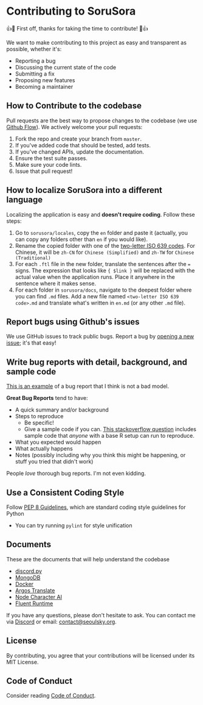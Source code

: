 # Contributing to SoruSora
:+1::tada: First off, thanks for taking the time to contribute! :tada::+1:

We want to make contributing to this project as easy and transparent as possible, whether it's:

- Reporting a bug
- Discussing the current state of the code
- Submitting a fix
- Proposing new features
- Becoming a maintainer

## How to Contribute to the codebase
Pull requests are the best way to propose changes to the codebase (we use [Github Flow](https://guides.github.com/introduction/flow/index.html)). We actively welcome your pull requests:

1. Fork the repo and create your branch from `master`.
2. If you've added code that should be tested, add tests.
3. If you've changed APIs, update the documentation.
4. Ensure the test suite passes.
5. Make sure your code lints.
6. Issue that pull request!

## How to localize SoruSora into a different language

Localizing the application is easy and __doesn't require coding__. Follow these steps:

1. Go to `sorusora/locales`, copy the `en` folder and paste it (actually, you can copy any folders other than `en` if you would like).
2. Rename the copied folder with one of the [two-letter ISO 639 codes](https://en.wikipedia.org/wiki/List_of_ISO_639_language_codes). For Chinese, it will be `zh-CN` for `Chinese (Simplified)` and `zh-TW` for `Chinese (Traditional)`
3. For each `.ftl` file in the new folder, translate the sentences after the `=` signs. The expression that looks like `{ $link }` will be replaced with the actual value when the application runs. Place it anywhere in the sentence where it makes sense.
4. For each folder in `sorusora/docs`, navigate to the deepest folder where you can find `.md` files. Add a new file named `<two-letter ISO 639 code>.md` and translate what's written in `en.md` (or any other `.md` file).

## Report bugs using Github's issues
We use GitHub issues to track public bugs. Report a bug by [opening a new issue](https://github.com/SeoulSKY/SoruSora/issues); it's that easy!

## Write bug reports with detail, background, and sample code
[This is an example](http://stackoverflow.com/q/12488905/180626) of a bug report that I think is not a bad model.

**Great Bug Reports** tend to have:

- A quick summary and/or background
- Steps to reproduce
  - Be specific!
  - Give a sample code if you can. [This stackoverflow question](http://stackoverflow.com/q/12488905/180626) includes sample code that *anyone* with a base R setup can run to reproduce.
- What you expected would happen
- What actually happens
- Notes (possibly including why you think this might be happening, or stuff you tried that didn't work)

People *love* thorough bug reports. I'm not even kidding.

## Use a Consistent Coding Style
Follow [PEP 8 Guidelines](https://peps.python.org/pep-0008/), which are standard coding style guidelines for Python

* You can try running `pylint` for style unification

## Documents

These are the documents that will help understand the codebase

* [discord.py](https://discordpy.readthedocs.io/en/latest/)
* [MongoDB](https://www.mongodb.com/docs/drivers/motor/)
* [Docker](https://docs.docker.com)
* [Argos Translate](https://www.argosopentech.com)
* [Node Character AI](https://github.com/realcoloride/node_characterai)
* [Fluent Runtime](https://projectfluent.org/python-fluent/fluent.runtime/stable/usage.html)

If you have any questions, please don't hesitate to ask. You can contact me via [Discord](https://discord.seoulsky.org) or email: contact@seoulsky.org.

## License
By contributing, you agree that your contributions will be licensed under its MIT License.

## Code of Conduct
Consider reading [Code of Conduct](https://github.com/SeoulSKY/SoruSora/blob/master/docs/CODE_OF_CONDUCT.md).
